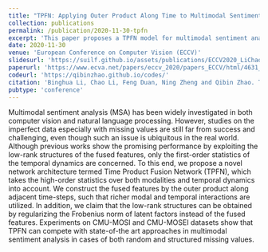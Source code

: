 ```yaml
---
title: "TPFN: Applying Outer Product Along Time to Multimodal Sentiment Analysis Fusion on Incomplete Data"
collection: publications
permalink: /publication/2020-11-30-tpfn
excerpt: 'This paper proposes a TPFN model for multimodal sentiment analysis fusion on incomplete data.'
date: 2020-11-30
venue: 'European Conference on Computer Vision (ECCV)'
slidesurl: 'https://suilf.github.io/assets/publications/ECCV2020_LiChao/ECCV2020_slides.pdf'
paperurl: 'https://www.ecva.net/papers/eccv_2020/papers_ECCV/html/4631_ECCV_2020_paper.php'
codeurl: 'https://qibinzhao.github.io/codes/'
citation: 'Binghua Li, Chao Li, Feng Duan, Ning Zheng and Qibin Zhao. TPFN: Applying Outer Product Along Time to Multimodal Sentiment Analysis Fusion on Incomplete Data. 16th European Conference on Computer Vision (ECCV 2020). Springer International Publishing, 2020: 431-447.'
pubtype: 'conference'
---
```


Multimodal sentiment analysis (MSA) has been widely investigated in both computer vision and natural language processing. However, studies on the imperfect data especially with missing values are still far from success and challenging, even though such an issue is ubiquitous in the real world. Although previous works show the promising performance by exploiting the low-rank structures of the fused features, only the first-order statistics of the temporal dynamics are concerned. To this end, we propose a novel network architecture termed Time Product Fusion Network (TPFN), which takes the high-order statistics over both modalities and temporal dynamics into account. We construct the fused features by the outer product along adjacent time-steps, such that richer modal and temporal interactions are utilized. In addition, we claim that the low-rank structures can be obtained by regularizing the Frobenius norm of latent factors instead of the fused features. Experiments on CMU-MOSI and CMU-MOSEI datasets show that TPFN can compete with state-of-the art approaches in multimodal sentiment analysis in cases of both random and structured missing values.
